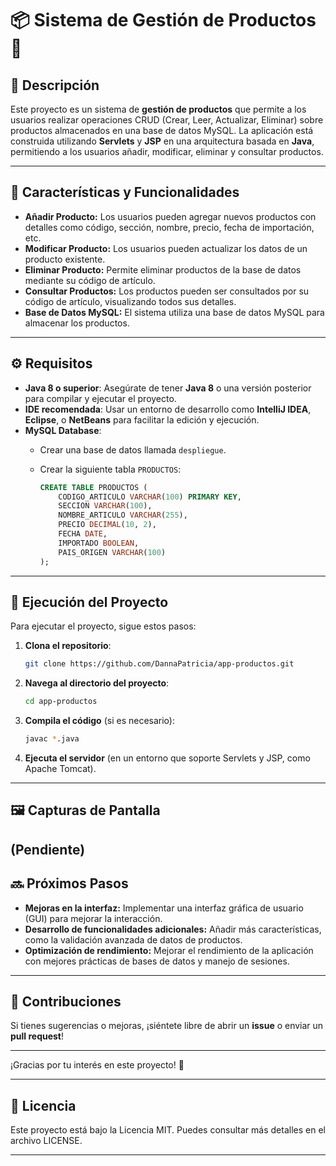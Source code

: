 # 📦 Sistema de Gestión de Productos 🛒

## 📖 Descripción

Este proyecto es un sistema de **gestión de productos** que permite a los usuarios realizar operaciones CRUD (Crear, Leer, Actualizar, Eliminar) sobre productos almacenados en una base de datos MySQL. La aplicación está construida utilizando **Servlets** y **JSP** en una arquitectura basada en **Java**, permitiendo a los usuarios añadir, modificar, eliminar y consultar productos.

---

## 🔧 Características y Funcionalidades

- **Añadir Producto:** Los usuarios pueden agregar nuevos productos con detalles como código, sección, nombre, precio, fecha de importación, etc.
- **Modificar Producto:** Los usuarios pueden actualizar los datos de un producto existente.
- **Eliminar Producto:** Permite eliminar productos de la base de datos mediante su código de artículo.
- **Consultar Productos:** Los productos pueden ser consultados por su código de artículo, visualizando todos sus detalles.
- **Base de Datos MySQL:** El sistema utiliza una base de datos MySQL para almacenar los productos.

---

## ⚙️ Requisitos

- **Java 8 o superior**: Asegúrate de tener **Java 8** o una versión posterior para compilar y ejecutar el proyecto.
- **IDE recomendada**: Usar un entorno de desarrollo como **IntelliJ IDEA**, **Eclipse**, o **NetBeans** para facilitar la edición y ejecución.
- **MySQL Database**:
  - Crear una base de datos llamada `despliegue`.
  - Crear la siguiente tabla `PRODUCTOS`:

    ```sql
    CREATE TABLE PRODUCTOS (
        CODIGO_ARTICULO VARCHAR(100) PRIMARY KEY,
        SECCION VARCHAR(100),
        NOMBRE_ARTICULO VARCHAR(255),
        PRECIO DECIMAL(10, 2),
        FECHA DATE,
        IMPORTADO BOOLEAN,
        PAIS_ORIGEN VARCHAR(100)
    );
    ```

---

## 🚀 Ejecución del Proyecto

Para ejecutar el proyecto, sigue estos pasos:

1. **Clona el repositorio**:

    ```bash
    git clone https://github.com/DannaPatricia/app-productos.git
    ```

2. **Navega al directorio del proyecto**:

    ```bash
    cd app-productos
    ```

3. **Compila el código** (si es necesario):

    ```bash
    javac *.java
    ```

4. **Ejecuta el servidor** (en un entorno que soporte Servlets y JSP, como Apache Tomcat).

---

## 🖼️ Capturas de Pantalla

(Pendiente)
---

## 🔜 Próximos Pasos

- **Mejoras en la interfaz:** Implementar una interfaz gráfica de usuario (GUI) para mejorar la interacción.
- **Desarrollo de funcionalidades adicionales:** Añadir más características, como la validación avanzada de datos de productos.
- **Optimización de rendimiento:** Mejorar el rendimiento de la aplicación con mejores prácticas de bases de datos y manejo de sesiones.

---

## 🤝 Contribuciones

Si tienes sugerencias o mejoras, ¡siéntete libre de abrir un **issue** o enviar un **pull request**!

---

¡Gracias por tu interés en este proyecto! 🚀

---

## 📜 Licencia
Este proyecto está bajo la Licencia MIT. Puedes consultar más detalles en el archivo LICENSE.

---
